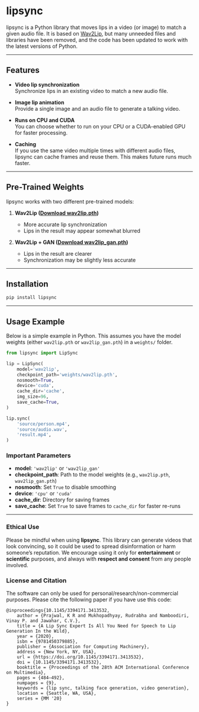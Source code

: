# lipsync

lipsync is a Python library that moves lips in a video (or image) to match a given audio file. It is based on [Wav2Lip](https://github.com/Rudrabha/Wav2Lip), but many unneeded files and libraries have been removed, and the code has been updated to work with the latest versions of Python.

---

## Features

- **Video lip synchronization**  
  Synchronize lips in an existing video to match a new audio file.

- **Image lip animation**  
  Provide a single image and an audio file to generate a talking video.

- **Runs on CPU and CUDA**  
  You can choose whether to run on your CPU or a CUDA-enabled GPU for faster processing.

- **Caching**  
  If you use the same video multiple times with different audio files, lipsync can cache frames and reuse them. This makes future runs much faster.

---

## Pre-Trained Weights

lipsync works with two different pre-trained models:

1. **Wav2Lip ([Download wav2lip.pth](https://drive.google.com/file/d/1qKU8HG8dR4nW4LvCqpEYmSy6LLpVkZ21/view?usp=sharing))**  
   - More accurate lip synchronization  
   - Lips in the result may appear somewhat blurred

2. **Wav2Lip + GAN ([Download wav2lip_gan.pth](https://drive.google.com/file/d/13Ktexq-nZOsAxqrTdMh3Q0ntPB3yiBtv/view?usp=sharing))**  
   - Lips in the result are clearer  
   - Synchronization may be slightly less accurate

---

## Installation

```bash
pip install lipsync
```

---

## Usage Example

Below is a simple example in Python. This assumes you have the model weights (either `wav2lip.pth` or `wav2lip_gan.pth`) in a `weights/` folder.

```python
from lipsync import LipSync

lip = LipSync(
    model='wav2lip',
    checkpoint_path='weights/wav2lip.pth',
    nosmooth=True,
    device='cuda',
    cache_dir='cache',
    img_size=96,
    save_cache=True,
)

lip.sync(
    'source/person.mp4',
    'source/audio.wav',
    'result.mp4',
)
```

### Important Parameters
- **model**: `'wav2lip'` or `'wav2lip_gan'`
- **checkpoint_path**: Path to the model weights (e.g., `wav2lip.pth`, `wav2lip_gan.pth`)
- **nosmooth**: Set `True` to disable smoothing
- **device**: `'cpu'` or `'cuda'`
- **cache_dir**: Directory for saving frames
- **save_cache**: Set `True` to save frames to `cache_dir` for faster re-runs

---

### Ethical Use

Please be mindful when using **lipsync**. This library can generate videos that look convincing, so it could be used to spread disinformation or harm someone’s reputation. We encourage using it only for **entertainment** or **scientific** purposes, and always with **respect and consent** from any people involved.

### License and Citation

The software can only be used for personal/research/non-commercial purposes. Please cite the following paper if you have use this code:
```
@inproceedings{10.1145/3394171.3413532,
    author = {Prajwal, K R and Mukhopadhyay, Rudrabha and Namboodiri, Vinay P. and Jawahar, C.V.},
    title = {A Lip Sync Expert Is All You Need for Speech to Lip Generation In the Wild},
    year = {2020},
    isbn = {9781450379885},
    publisher = {Association for Computing Machinery},
    address = {New York, NY, USA},
    url = {https://doi.org/10.1145/3394171.3413532},
    doi = {10.1145/3394171.3413532},
    booktitle = {Proceedings of the 28th ACM International Conference on Multimedia},
    pages = {484–492},
    numpages = {9},
    keywords = {lip sync, talking face generation, video generation},
    location = {Seattle, WA, USA},
    series = {MM '20}
}
```
